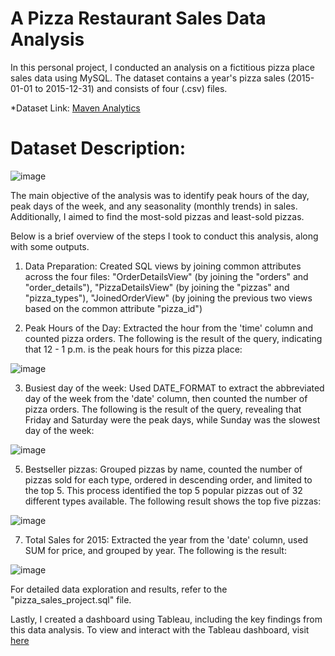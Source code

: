 # A Pizza Restaurant Sales Data Analysis

In this personal project, I conducted an analysis on a fictitious pizza place sales data using MySQL. The dataset contains a year's pizza sales (2015-01-01 to 2015-12-31) and consists of four (.csv) files.

*Dataset Link: [Maven Analytics](https://www.mavenanalytics.io/data-playground?search=pizza)

# Dataset Description:

![image](https://github.com/Su-Jung-Choi/restaurant_sales_analysis/assets/88897881/f0b69bdc-5933-4751-8f74-f5ee1c47f467)



The main objective of the analysis was to identify peak hours of the day, peak days of the week, and any seasonality (monthly trends) in sales. Additionally, I aimed to find the most-sold pizzas and least-sold pizzas. 

Below is a brief overview of the steps I took to conduct this analysis, along with some outputs.

1. Data Preparation:
   Created SQL views by joining common attributes across the four files: "OrderDetailsView" (by joining the "orders" and "order_details"), "PizzaDetailsView" (by joining the "pizzas" and "pizza_types"), "JoinedOrderView" (by joining the previous two views based on the common attribute "pizza_id") 

3. Peak Hours of the Day:
   Extracted the hour from the 'time' column and counted pizza orders. The following is the result of the query, indicating that 12 - 1 p.m. is the peak hours for this pizza place:

![image](https://github.com/Su-Jung-Choi/restaurant_sales_analysis/assets/88897881/4f4032e5-cddf-4e53-9452-e306ae6326ab)

3. Busiest day of the week:
   Used DATE_FORMAT to extract the abbreviated day of the week from the 'date' column, then counted the number of pizza orders. The following is the result of the query, revealing that Friday and Saturday were the peak days, while Sunday was the slowest day of the week:
   
![image](https://github.com/Su-Jung-Choi/restaurant_sales_analysis/assets/88897881/18996d03-0d2f-4e71-b98d-9cc182b103af)

5. Bestseller pizzas:
   Grouped pizzas by name, counted the number of pizzas sold for each type, ordered in descending order, and limited to the top 5. This process identified the top 5 popular pizzas out of 32 different types available. The following result shows the top five pizzas:
   
![image](https://github.com/Su-Jung-Choi/restaurant_sales_analysis/assets/88897881/229b9c9d-304a-4b50-9161-811e77a39ef0)

7. Total Sales for 2015:
   Extracted the year from the 'date' column, used SUM for price, and grouped by year. The following is the result:
   
![image](https://github.com/Su-Jung-Choi/restaurant_sales_analysis/assets/88897881/fc39a254-6f2b-43ed-acdb-0eeec1282a60)

For detailed data exploration and results, refer to the "pizza_sales_project.sql" file.

Lastly, I created a dashboard using Tableau, including the key findings from this data analysis. To view and interact with the Tableau dashboard, visit [here](https://public.tableau.com/app/profile/sujung.choi/viz/pizza_sales_17084867876930/Dashboard2)
